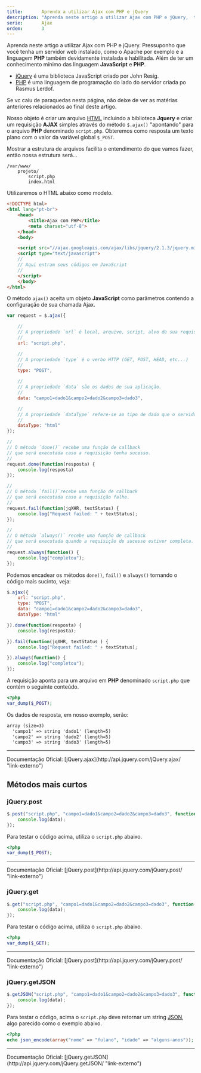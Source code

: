 ```yaml
---
title:       Aprenda a utilizar Ajax com PHP e jQuery
description: "Aprenda neste artigo a utilizar Ajax com PHP e jQuery,  também veremos os métodos curtos:  jQuery.post(), jQuery.get() e jQuery.getJSON()"
serie:       Ajax
ordem:       3
---
```


Aprenda neste artigo a utilizar Ajax com PHP e jQuery. Pressuponho que você tenha um servidor web instalado, como o
Apache por exemplo e a linguagem __PHP__ também devidamente instalada e habilitada. Além de ter um conhecimento mínimo
das linguagem __JavaScript__ e __PHP__.

- [jQuery](http://jquery.com/ "link-externo") é uma biblioteca JavaScript criado por John Resig.
- [PHP](/php/) é uma linguagem de programação do lado do servidor criada po Rasmus Lerdof.

Se vc caiu de paraquedas nesta página, não deixe de ver as matérias anteriores relacionados ao final deste artigo.

Nosso objeto é criar um arquivo [HTML](/html-css/) incluindo a biblioteca __Jquery__ e criar um requisição __AJAX__
simples através do método `$.ajax()` "apontando" para o arquivo __PHP__ denominado `script.php`. Obteremos como resposta
um texto plano com o valor da variável global `$_POST`.

Mostrar a estrutura de arquivos facilita o entendimento do que vamos fazer, então nossa estrutura será...

    /var/www/
        projeto/
            script.php
            index.html

Utilizaremos o HTML abaixo como modelo.

```html
<!DOCTYPE html>
<html lang="pt-br">
    <head>
        <title>Ajax com PHP</title>
        <meta charset="utf-8">
    </head>
    <body>

    <script src="//ajax.googleapis.com/ajax/libs/jquery/2.1.3/jquery.min.js"></script>
    <script type="text/javascript">
    //
    // Aqui entram seus códigos em JavaScript
    //
    </script>
    </body>
</html>
```


O método `ajax()` aceita um objeto __JavaScript__ como parâmetros contendo a configuração de sua chamada Ajax.

```javascript
var request = $.ajax({

    //
    // A propriedade `url` é local, arquivo, script, alvo de sua requisição.
    //
    url: "script.php",

    //
    // A propriedade `type` é o verbo HTTP (GET, POST, HEAD, etc...)
    //
    type: "POST",

    //
    // A propriedade `data` são os dados de sua aplicação.
    //
    data: "campo1=dado1&campo2=dado2&campo3=dado3",

    //
    // A propriedade `dataType` refere-se ao tipo de dado que o servidor deve retornar a requisição.
    //
    dataType: "html"
});

//
// O método `done()` recebe uma função de callback
// que será executada caso a requisição tenha sucesso.
//
request.done(function(resposta) {
    console.log(resposta)
});

//
// O método `fail()`recebe uma função de callback
// que será executada caso a requisição falhe.
//
request.fail(function(jqXHR, textStatus) {
    console.log("Request failed: " + textStatus);
});

//
// O método `always()` recebe uma função de callback
// que será executada quando a requisição de sucesso estiver completa.
//
request.always(function() {
    console.log("completou");
});
```

Podemos encadear os métodos `done()`, `fail()` e `always()` tornando o código mais sucinto, veja:

```javascript
$.ajax({
    url: "script.php",
    type: "POST",
    data: "campo1=dado1&campo2=dado2&campo3=dado3",
    dataType: "html"

}).done(function(resposta) {
    console.log(resposta);

}).fail(function(jqXHR, textStatus ) {
    console.log("Request failed: " + textStatus);

}).always(function() {
    console.log("completou");
});
```

A requisição aponta para um arquivo em __PHP__ denominado `script.php` que contém o seguinte conteúdo.

```php
<?php
var_dump($_POST);
```

Os dados de resposta, em nosso exemplo, serão:

```html
array (size=3)
  'campo1' => string 'dado1' (length=5)
  'campo2' => string 'dado2' (length=5)
  'campo3' => string 'dado3' (length=5)
```


<hr>
Documentação Oficial: [jQuery.ajax](http://api.jquery.com/jQuery.ajax/ "link-externo")



Métodos mais curtos
---

### jQuery.post

```javascript
$.post("script.php", "campo1=dado1&campo2=dado2&campo3=dado3", function( data ) {
    console.log(data);
});
```

Para testar o código acima, utiliza o `script.php` abaixo.

```php
<?php
var_dump($_POST);
```

<hr>
Documentação Oficial: [jQuery.post](http://api.jquery.com/jQuery.post/ "link-externo")


### jQuery.get

```javascript
$.get("script.php", "campo1=dado1&campo2=dado2&campo3=dado3", function( data ) {
    console.log(data);
});
```

Para testar o código acima, utiliza o `script.php` abaixo.

```php
<?php
var_dump($_GET);
```

<hr>
Documentação Oficial: [jQuery.post](http://api.jquery.com/jQuery.post/ "link-externo")


### jQuery.getJSON

```javascript
$.getJSON("script.php", "campo1=dado1&campo2=dado2&campo3=dado3", function( data ) {
    console.log(data);
});
```

Para testar o código, acima o `script.php` deve retornar um string [JSON](http://www.json.org/ "link-externo"), algo
parecido como o exemplo abaixo.

```php
<?php
echo json_encode(array("nome" => "fulano", "idade" => "alguns-anos"));
```

<hr>
Documentação Oficial: [jQuery.getJSON](http://api.jquery.com/jQuery.getJSON/ "link-externo")